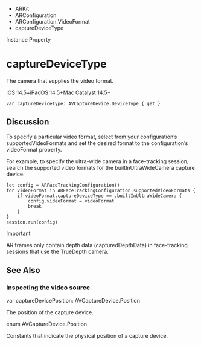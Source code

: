 

- ARKit
- ARConfiguration
- ARConfiguration.VideoFormat
-  captureDeviceType 

Instance Property

# captureDeviceType

The camera that supplies the video format.

iOS 14.5+iPadOS 14.5+Mac Catalyst 14.5+

``` source
var captureDeviceType: AVCaptureDevice.DeviceType { get }
```

## Discussion

To specify a particular video format, select from your configuration’s supportedVideoFormats and set the desired format to the configuration’s videoFormat property.

For example, to specify the ultra-wide camera in a face-tracking session, search the supported video formats for the builtInUltraWideCamera capture device.

```
let config = ARFaceTrackingConfiguration()
for videoFormat in ARFaceTrackingConfiguration.supportedVideoFormats {
    if videoFormat.captureDeviceType == .builtInUltraWideCamera {
        config.videoFormat = videoFormat
        break
    }
}
session.run(config)
```

Important

AR frames only contain depth data (capturedDepthData) in face-tracking sessions that use the TrueDepth camera.

## See Also

### Inspecting the video source

var captureDevicePosition: AVCaptureDevice.Position

The position of the capture device.

enum AVCaptureDevice.Position

Constants that indicate the physical position of a capture device.

